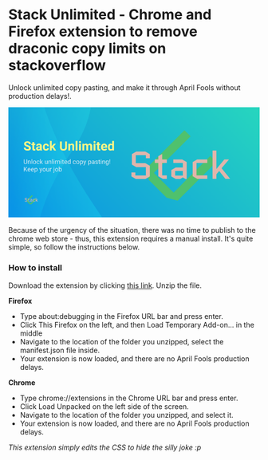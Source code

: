# Stack Unlimited - Chrome and Firefox extension to remove draconic copy limits on stackoverflow

Unlock unlimited copy pasting, and make it through April Fools without production delays!.

![The extension banner](img/banner.png)

Because of the urgency of the situation, there was no time to publish to the chrome web store - thus, this extension requires a manual install. It's quite simple, so follow the instructions below.

### How to install

Download the extension by clicking [this link](https://github.com/njelich/stack-unlimited/archive/refs/heads/master.zip). Unzip the file.

**Firefox**

 * Type about:debugging in the Firefox URL bar and press enter.
 * Click This Firefox on the left, and then Load Temporary Add-on... in the middle
 * Navigate to the location of the folder you unzipped, select the manifest.json file inside.
 * Your extension is now loaded, and there are no April Fools production delays.

**Chrome**

 * Type chrome://extensions in the Chrome URL bar and press enter.
 * Click Load Unpacked on the left side of the screen.
 * Navigate to the location of the folder you unzipped, and select it.
 * Your extension is now loaded, and there are no April Fools production delays.


*This extension simply edits the CSS to hide the silly joke :p*